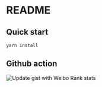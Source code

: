 # README

## Quick start 

```bash
yarn install
```

## Github action

![Update gist with Weibo Rank stats](https://github.com/HackettYu/weibo-box/workflows/Update%20gist%20with%20Weibo%20Rank%20stats/badge.svg)